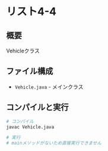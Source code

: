 # リスト4-4

## 概要
Vehicleクラス

## ファイル構成
- `Vehicle.java` - メインクラス

## コンパイルと実行
```bash
# コンパイル
javac Vehicle.java

# 実行
# mainメソッドがないため直接実行できません
```
